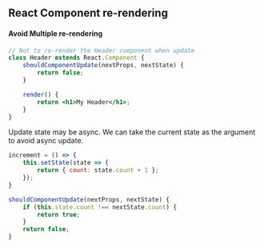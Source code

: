 ## React Component re-rendering

#### Avoid Multiple re-rendering

```jsx
// Not to re-render the Header component when update
class Header extends React.Component {
    shouldComponentUpdate(nextProps, nextState) {
        return false;
    }

    render() {
        return <h1>My Header</h1>;
    }
}
```

Update state may be async. We can take the current state as the argument to avoid async update.
```javascript
increment = () => {
    this.setState(state => {
        return { count: state.count + 1 };
    });
}

shouldComponentUpdate(nextProps, nextState) {
    if (this.state.count !== nextState.count) {
        return true;
    }
    return false;
}
```
